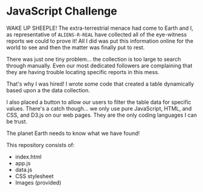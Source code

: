 # JavaScript Challenge

WAKE UP SHEEPLE! The extra-terrestrial menace had come to Earth and I, as representative of `ALIENS-R-REAL` have collected all of the eye-witness reports we could to prove it! All I did was put this information online for the world to see and then the matter was finally put to rest.

There was just one tiny problem... the collection is too large to search through manually. Even our most dedicated followers are complaining that they are having trouble locating specific reports in this mess.

That's why I was hired! I wrote some code that created a table dynamically based upon a the data collection. 

I also placed a button to allow our users to filter the table data for specific values. There's a catch though... we only use pure JavaScript, HTML, and CSS, and D3.js on our web pages. They are the only coding languages I can be trust.

The planet Earth needs to know what we have found!

This repository consists of:
- index.html
- app.js
- data.js
- CSS stylesheet
- Images (provided)
